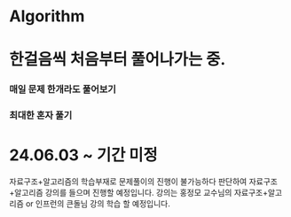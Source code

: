 # Algorithm
# 한걸음씩 처음부터 풀어나가는 중.
### 매일 문제 한개라도 풀어보기
### 최대한 혼자 풀기
# 24.06.03 ~ 기간 미정
자료구조+알고리즘의 학습부재로 문제풀이의 진행이 불가능하다 판단하여 자료구조+알고리즘 강의를 들으며 진행할 예정입니다.
강의는 홍정모 교수님의 자료구조+알고리즘 or 인프런의 큰돌님 강의 학습 할 예정입니다.


